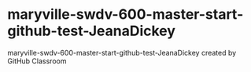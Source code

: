 # maryville-swdv-600-master-start-github-test-JeanaDickey
maryville-swdv-600-master-start-github-test-JeanaDickey created by GitHub Classroom
